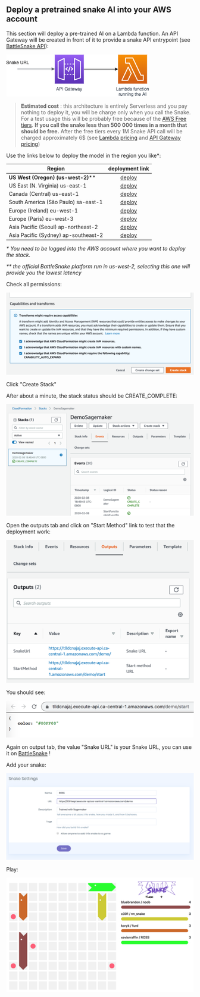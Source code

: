 ## Deploy a pretrained snake AI into your AWS account

This section will deploy a pre-trained AI on a Lambda function. An API Gateway will be created in front of it to provide a snake API entrypoint (see [BattleSnake API](https://docs.battlesnake.com/snake-api)):

![Endpoint Architecture](images/SimpleEndpoint.png "Endpoint Architecture")

> __Estimated cost__ : this architecture is entirely Serverless and you pay nothing to deploy it, you will be charge only when you call the Snake. For a test usage this will be probably free because of the [AWS Free tiers](https://aws.amazon.com/free/). __If you call the snake less than 500 000 times in a month that should be free.__ After the free tiers every 1M Snake API call will be charged approximately 6$ (see [Lambda pricing](https://aws.amazon.com/lambda/pricing/) and [API Gateway pricing](https://aws.amazon.com/api-gateway/pricing/))

Use the links below to deploy the model in the region you like*:

| Region        | deployment link |
| ------------- | :-------------:|
| __US West (Oregon) (us-west-2)__**      | [deploy](https://us-west-2.console.aws.amazon.com/cloudformation/home?region=us-west-2#/stacks/create/review?templateURL=https://battlesnake-aws-us-west-2.s3.us-west-2.amazonaws.com/cloudformation/deploy-prebuild-battlesnake-endpoint.yaml&stackName=PrebuildSnakeEndPoint) |
| US East (N. Virginia) us-east-1     | [deploy](https://us-east-1.console.aws.amazon.com/cloudformation/home?region=us-east-1#/stacks/create/review?templateURL=https://battlesnake-aws-us-east-1.s3.us-east-1.amazonaws.com/cloudformation/deploy-prebuild-battlesnake-endpoint.yaml&stackName=PrebuildSnakeEndPoint) |
| Canada (Central) us-east-1     | [deploy](https://ca-central-1.console.aws.amazon.com/cloudformation/home?region=ca-central-1#/stacks/create/review?templateURL=https://battlesnake-aws-ca-central-1.s3.ca-central-1.amazonaws.com/cloudformation/deploy-prebuild-battlesnake-endpoint.yaml&stackName=PrebuildSnakeEndPoint) |
| South America (São Paulo) sa-east-1     | [deploy](https://sa-east-1.console.aws.amazon.com/cloudformation/home?region=sa-east-1#/stacks/create/review?templateURL=https://battlesnake-aws-sa-east-1.s3.sa-east-1.amazonaws.com/cloudformation/deploy-prebuild-battlesnake-endpoint.yaml&stackName=PrebuildSnakeEndPoint) |
| Europe (Ireland) eu-west-1     | [deploy](https://eu-west-1.console.aws.amazon.com/cloudformation/home?region=eu-west-1#/stacks/create/review?templateURL=https://battlesnake-aws-eu-west-1.s3.eu-west-1.amazonaws.com/cloudformation/deploy-prebuild-battlesnake-endpoint.yaml&stackName=PrebuildSnakeEndPoint) |
| Europe (Paris) eu-west-3     | [deploy](https://eu-west-3.console.aws.amazon.com/cloudformation/home?region=eu-west-3#/stacks/create/review?templateURL=https://battlesnake-aws-eu-west-3.s3.eu-west-3.amazonaws.com/cloudformation/deploy-prebuild-battlesnake-endpoint.yaml&stackName=PrebuildSnakeEndPoint) |
| Asia Pacific (Seoul) ap-northeast-2     | [deploy](https://ap-northeast-2.console.aws.amazon.com/cloudformation/home?region=ap-northeast-2#/stacks/create/review?templateURL=https://battlesnake-aws-ap-northeast-2.s3.ap-northeast-2.amazonaws.com/cloudformation/deploy-prebuild-battlesnake-endpoint.yaml&stackName=PrebuildSnakeEndPoint) |
| Asia Pacific (Sydney) ap-southeast-2    | [deploy](https://ap-southeast-2.console.aws.amazon.com/cloudformation/home?region=ap-southeast-2#/stacks/create/review?templateURL=https://battlesnake-aws-ap-southeast-2.s3.ap-southeast-2.amazonaws.com/cloudformation/deploy-prebuild-battlesnake-endpoint.yaml&stackName=PrebuildSnakeEndPoint) |

_* You need to be logged into the AWS account where you want to deploy the stack._

_** the official BattleSnake platform run in us-west-2, selecting this one will provide you the lowest latency_

Check all permissions:

![Accept Permissions](images/create-stack.png "Permission checkboxes")

Click "Create Stack"

After about a minute, the stack status should be CREATE_COMPLETE:

![Creation complete](images/create-complete.png "Creation complete")

Open the outputs tab and click on "Start Method" link to test that the deployment work:

![Output tab](images/outputs.png "Output tab")

You should see:

![Successfull result](images/working.png "Result")

Again on output tab, the value "Snake URL" is your Snake URL, you can use it on [BattleSnake](https://play.battlesnake.com/) !

Add your snake:

![Add snake](images/addsnake.png "Add snake")

Play:

![Battlesnake Board](images/game.png "Battlesnake Board")
